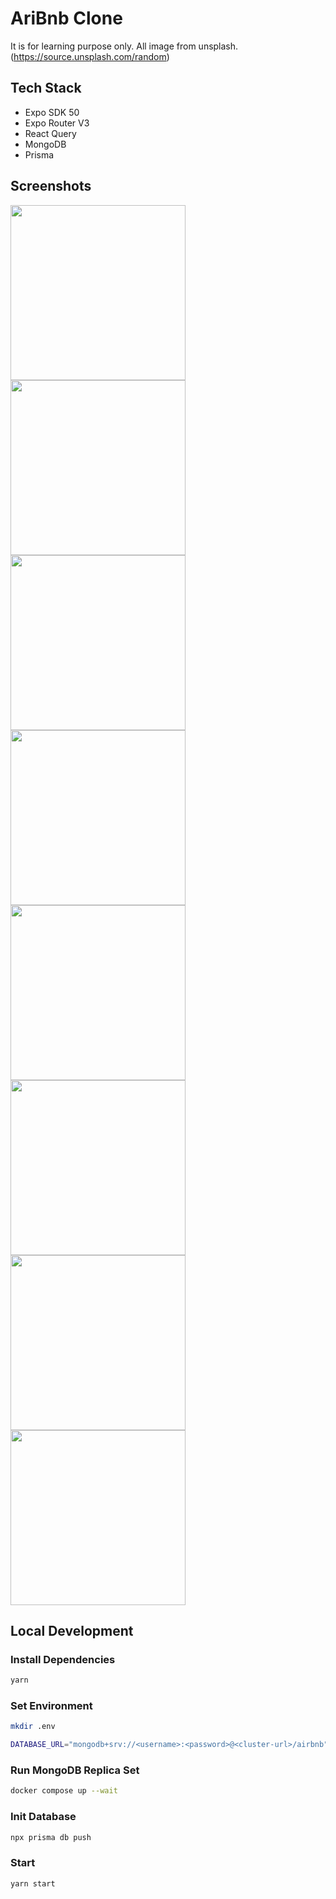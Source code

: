 # AriBnb Clone

It is for learning purpose only. All image from unsplash.(https://source.unsplash.com/random)

## Tech Stack

- Expo SDK 50
- Expo Router V3
- React Query
- MongoDB
- Prisma

## Screenshots

<img src="./screenshots/首页1.png" width="280" /><img src="./screenshots/首页2.png" width="280" /><img src="./screenshots/首页3.png" width="280" /><img src="./screenshots/calendar.png" width="280" /><img src="./screenshots/categorySheet.png" width="280" /><img src="./screenshots/search.png" width="280" /><img src="./screenshots/详情页1.png" width="280" /><img src="./screenshots/详情页2.png" width="280" />

## Local Development

### Install Dependencies

```bash
yarn
```

### Set Environment

```bash
mkdir .env
```

```bash
DATABASE_URL="mongodb+srv://<username>:<password>@<cluster-url>/airbnb"
```

### Run MongoDB Replica Set

```bash
docker compose up --wait
```

### Init Database

```bash
npx prisma db push
```

### Start

```bash
yarn start
```

